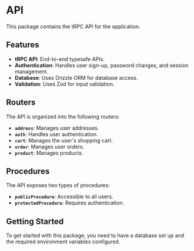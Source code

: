 # API

This package contains the tRPC API for the application.

## Features

- **tRPC API**: End-to-end typesafe APIs.
- **Authentication**: Handles user sign-up, password changes, and session management.
- **Database**: Uses Drizzle ORM for database access.
- **Validation**: Uses Zod for input validation.

## Routers

The API is organized into the following routers:

- **`address`**: Manages user addresses.
- **`auth`**: Handles user authentication.
- **`cart`**: Manages the user's shopping cart.
- **`order`**: Manages user orders.
- **`product`**: Manages products.

## Procedures

The API exposes two types of procedures:

- **`publicProcedure`**: Accessible to all users.
- **`protectedProcedure`**: Requires authentication.

## Getting Started

To get started with this package, you need to have a database set up and the required environment variables configured.
